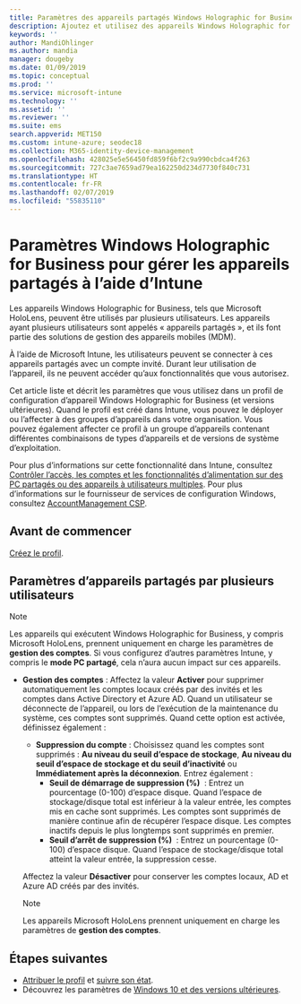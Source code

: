 ```yaml
---
title: Paramètres des appareils partagés Windows Holographic for Business - Microsoft Intune - Azure | Microsoft Docs
description: Ajoutez et utilisez des appareils Windows Holographic for Business qui sont partagés, ou utilisés par plusieurs utilisateurs dans Microsoft Intune. Découvrez la liste de tous les paramètres de gestion des comptes, et ce qu’ils font sur les appareils, notamment Microsoft HoloLens.
keywords: ''
author: MandiOhlinger
ms.author: mandia
manager: dougeby
ms.date: 01/09/2019
ms.topic: conceptual
ms.prod: ''
ms.service: microsoft-intune
ms.technology: ''
ms.assetid: ''
ms.reviewer: ''
ms.suite: ems
search.appverid: MET150
ms.custom: intune-azure; seodec18
ms.collection: M365-identity-device-management
ms.openlocfilehash: 428025e5e56450fd859f6bf2c9a990cbdca4f263
ms.sourcegitcommit: 727c3ae7659ad79ea162250d234d7730f840c731
ms.translationtype: HT
ms.contentlocale: fr-FR
ms.lasthandoff: 02/07/2019
ms.locfileid: "55835110"
---
```

# <a name="windows-holographic-for-business-settings-to-manage-shared-devices-using-intune"></a>Paramètres Windows Holographic for Business pour gérer les appareils partagés à l’aide d’Intune

Les appareils Windows Holographic for Business, tels que Microsoft HoloLens, peuvent être utilisés par plusieurs utilisateurs. Les appareils ayant plusieurs utilisateurs sont appelés « appareils partagés », et ils font partie des solutions de gestion des appareils mobiles (MDM).

À l’aide de Microsoft Intune, les utilisateurs peuvent se connecter à ces appareils partagés avec un compte invité. Durant leur utilisation de l’appareil, ils ne peuvent accéder qu’aux fonctionnalités que vous autorisez.

Cet article liste et décrit les paramètres que vous utilisez dans un profil de configuration d’appareil Windows Holographic for Business (et versions ultérieures). Quand le profil est créé dans Intune, vous pouvez le déployer ou l’affecter à des groupes d’appareils dans votre organisation. Vous pouvez également affecter ce profil à un groupe d’appareils contenant différentes combinaisons de types d’appareils et de versions de système d’exploitation.

Pour plus d’informations sur cette fonctionnalité dans Intune, consultez [Contrôler l’accès, les comptes et les fonctionnalités d’alimentation sur des PC partagés ou des appareils à utilisateurs multiples](shared-user-device-settings.md). Pour plus d’informations sur le fournisseur de services de configuration Windows, consultez [AccountManagement CSP](https://docs.microsoft.com/windows/client-management/mdm/accountmanagement-csp).

## <a name="before-your-begin"></a>Avant de commencer

[Créez le profil](shared-user-device-settings.md).

## <a name="shared-multi-user-device-settings"></a>Paramètres d’appareils partagés par plusieurs utilisateurs

> [!NOTE]
> Les appareils qui exécutent Windows Holographic for Business, y compris Microsoft HoloLens, prennent uniquement en charge les paramètres de **gestion des comptes**. Si vous configurez d’autres paramètres Intune, y compris le **mode PC partagé**, cela n’aura aucun impact sur ces appareils.

- **Gestion des comptes** : Affectez la valeur **Activer** pour supprimer automatiquement les comptes locaux créés par des invités et les comptes dans Active Directory et Azure AD. Quand un utilisateur se déconnecte de l’appareil, ou lors de l’exécution de la maintenance du système, ces comptes sont supprimés. Quand cette option est activée, définissez également :
  - **Suppression du compte** : Choisissez quand les comptes sont supprimés : **Au niveau du seuil d’espace de stockage**, **Au niveau du seuil d’espace de stockage et du seuil d’inactivité** ou **Immédiatement après la déconnexion**. Entrez également :
    - **Seuil de démarrage de suppression (%)**  : Entrez un pourcentage (0-100) d’espace disque. Quand l’espace de stockage/disque total est inférieur à la valeur entrée, les comptes mis en cache sont supprimés. Les comptes sont supprimés de manière continue afin de récupérer l’espace disque. Les comptes inactifs depuis le plus longtemps sont supprimés en premier.
    - **Seuil d’arrêt de suppression (%)**  : Entrez un pourcentage (0-100) d’espace disque. Quand l’espace de stockage/disque total atteint la valeur entrée, la suppression cesse.

  Affectez la valeur **Désactiver** pour conserver les comptes locaux, AD et Azure AD créés par des invités.

  > [!NOTE]
  > Les appareils Microsoft HoloLens prennent uniquement en charge les paramètres de **gestion des comptes**.

## <a name="next-steps"></a>Étapes suivantes

- [Attribuer le profil](device-profile-assign.md) et [suivre son état](device-profile-monitor.md).
- Découvrez les paramètres de [Windows 10 et des versions ultérieures](shared-user-device-settings-windows.md).
